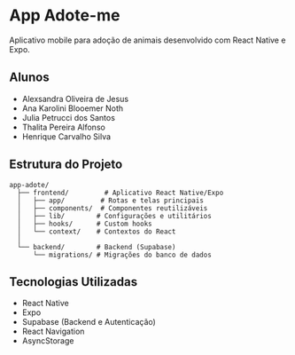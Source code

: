 # App Adote-me

Aplicativo mobile para adoção de animais desenvolvido com React Native e Expo.

## Alunos
- Alexsandra Oliveira de Jesus
- Ana Karolini Blooemer Noth
- Julia Petrucci dos Santos
- Thalita Pereira Alfonso
- Henrique Carvalho Silva

## Estrutura do Projeto

```
app-adote/
  ├── frontend/         # Aplicativo React Native/Expo
  │   ├── app/         # Rotas e telas principais
  │   ├── components/  # Componentes reutilizáveis
  │   ├── lib/        # Configurações e utilitários
  │   ├── hooks/      # Custom hooks
  │   └── context/    # Contextos do React
  │
  └── backend/        # Backend (Supabase)
      └── migrations/ # Migrações do banco de dados
```

## Tecnologias Utilizadas

- React Native
- Expo
- Supabase (Backend e Autenticação)
- React Navigation
- AsyncStorage

